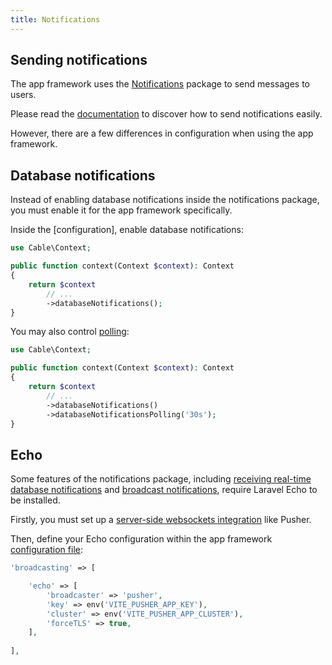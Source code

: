 ```yaml
---
title: Notifications
---
```


## Sending notifications

The app framework uses the [Notifications](../notifications/sending-notifications) package to send messages to users.

Please read the [documentation](../notifications/sending-notifications) to discover how to send notifications easily.

However, there are a few differences in configuration when using the app framework.

## Database notifications

Instead of enabling database notifications inside the notifications package, you must enable it for the app framework specifically.

Inside the [configuration], enable database notifications:

```php
use Cable\Context;

public function context(Context $context): Context
{
    return $context
        // ...
        ->databaseNotifications();
}
```

You may also control [polling](../notifications/database-notifications#polling):

```php
use Cable\Context;

public function context(Context $context): Context
{
    return $context
        // ...
        ->databaseNotifications()
        ->databaseNotificationsPolling('30s');
}
```

## Echo

Some features of the notifications package, including [receiving real-time database notifications](../notifications/database-notifications#echo) and [broadcast notifications](../notifications/broadcast-notifications), require Laravel Echo to be installed.

Firstly, you must set up a [server-side websockets integration](https://laravel.com/docs/broadcasting#server-side-installation) like Pusher.

Then, define your Echo configuration within the app framework [configuration file](installation#publishing-configuration):

```php
'broadcasting' => [

    'echo' => [
        'broadcaster' => 'pusher',
        'key' => env('VITE_PUSHER_APP_KEY'),
        'cluster' => env('VITE_PUSHER_APP_CLUSTER'),
        'forceTLS' => true,
    ],
    
],
```
